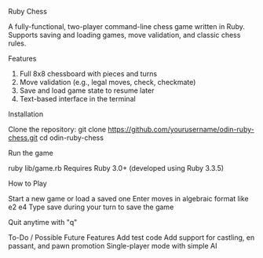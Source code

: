 Ruby Chess

A fully-functional, two-player command-line chess game written in Ruby. Supports saving and loading games, move validation, and classic chess rules.

Features
1. Full 8x8 chessboard with pieces and turns
2. Move validation (e.g., legal moves, check, checkmate)
3. Save and load game state to resume later
4. Text-based interface in the terminal

Installation

Clone the repository:
git clone https://github.com/yourusername/odin-ruby-chess.git
cd odin-ruby-chess

Run the game

ruby lib/game.rb
Requires Ruby 3.0+ (developed using Ruby 3.3.5)

How to Play

Start a new game or load a saved one
Enter moves in algebraic format like e2 e4
Type save during your turn to save the game

Quit anytime with "q"

To-Do / Possible Future Features
Add test code
Add support for castling, en passant, and pawn promotion
Single-player mode with simple AI